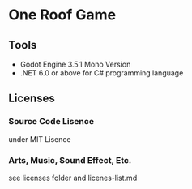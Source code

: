 # One Roof Game


## Tools

- Godot Engine 3.5.1 Mono Version
- .NET 6.0 or above for C# programming language

## Licenses

### Source Code Lisence

under MIT Lisence

### Arts, Music, Sound Effect, Etc.

see licenses folder and licenes-list.md